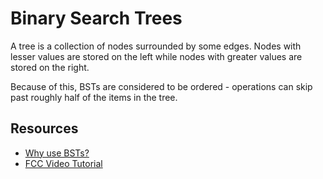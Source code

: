 # Binary Search Trees

A tree is a collection of nodes surrounded by some edges. Nodes with lesser values are stored on the left while nodes with greater values are stored on the right.

Because of this, BSTs are considered to be ordered - operations can skip past roughly half of the items in the tree.

## Resources

-   [Why use BSTs?](https://www.nickang.com/2017-12-10-why-use-binary-search-tree/)
-   [FCC Video Tutorial](https://www.youtube.com/watch?v=5cU1ILGy6dM)
